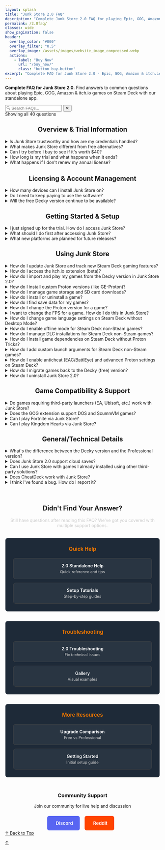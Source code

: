 ```yaml
---
layout: splash
title: "Junk Store 2.0 FAQ"
description: "Complete Junk Store 2.0 FAQ for playing Epic, GOG, Amazon & itch games on Steam Deck. Standalone app features, pricing, trial info, and technical support."
permalink: /2.0faq/
classes: wide
show_pagination: false
header:
  overlay_color: "#000"
  overlay_filter: "0.5"
  overlay_image: /assets/images/website_image_compressed.webp
  actions:
    - label: "Buy Now"
      url: "/buy_now/"
      class: "button buy-button"
excerpt: "Complete FAQ for Junk Store 2.0 - Epic, GOG, Amazon & itch.io games on Steam Deck. Pricing, setup, and technical support"
---
```

<div id="top"></div>

<section class="seo-intro">
  <p><strong>Complete FAQ for Junk Store 2.0.</strong> Find answers to common questions about playing Epic, GOG, Amazon & itch.io games on Steam Deck with our standalone app.</p>
</section>


<!-- FAQ Search Interface -->
<div class="faq-search-container">
  <div class="search-box">
    <input type="text" id="faq-search" placeholder="🔍 Search FAQs..." aria-label="Search FAQ questions">
    <button type="button" id="clear-search" class="clear-button" title="Clear search">✕</button>
  </div>
  <div class="search-results-info" id="search-info">Showing all 40 questions</div>
  <div class="no-results" id="no-results" style="display: none;">
    <p>No questions found matching your search. Try different keywords or browse all sections above.</p>
  </div>
</div>

<div style="display: flex; justify-content: center; width: 100%;">
<h2>Overview & Trial Information</h2>
</div>


<details class="faq-box" id="is-junk-store-trustworthy">
  <summary>Is Junk Store trustworthy and how are my credentials handled?</summary>
  <p></p>
    <strong>Yes, Junk Store is trustworthy.</strong> We prioritize user security and transparency in how we handle your gaming credentials.
  <br>
  <br>
    <strong>Credential Security:</strong>
    <ul>
      <li>🔒 <strong>No password storage:</strong> Junk Store never stores your Epic, GOG, Amazon, or itch.io (beta) passwords</li>
      <li>🎫 <strong>Token-based authentication:</strong> Uses secure login tokens provided by each platform</li>
      <li>💻 <strong>Local storage only:</strong> All tokens stored locally on your Steam Deck</li>
      <li>🔐 <strong>Standard OAuth flow:</strong> Same login method used by official store websites</li>
    </ul>
    <strong>Privacy Protection:</strong>
    <ul>
      <li>📊 <strong>No personal data collection:</strong> We don't collect or store personal information</li>
      <li>🎮 <strong>No game tracking:</strong> Your gaming habits aren't monitored or reported</li>
      <li>🛡️ <strong>Local operation:</strong> Most functionality works entirely offline</li>
    </ul>
    <strong>Technical Trust Factors:</strong>
    <ul>
      <li>✅ <strong>Established developer:</strong> Active in Steam Deck community since launch with well-established security credentials</li>
      <li>📈 <strong>Transparent development:</strong> Regular updates with clear changelogs</li>
      <li>🤝 <strong>Community support:</strong> Active Discord and Reddit communities</li>
      <li>🔧 <strong>Professional maintenance:</strong> Consistent updates and bug fixes</li>
    </ul>
    <strong>Bottom line:</strong> Junk Store is built to be as robust as possible following standard security practices. Your credentials are handled the same way as official store applications.
</details>

<details class="faq-box" id="what-makes-junk-store-different">
  <summary>What makes Junk Store different from free alternatives?</summary>
  <p></p>
    <strong>Junk Store is Steam Deck-specific software</strong> designed exclusively for handheld gaming workflows, while alternatives are general PC gaming tools adapted for Steam Deck.
  <br>
  <br>
    <strong>Key differences:</strong>
  <br>
  <br>
    <strong>1. Steam Deck Controller Navigation:</strong> Every interaction optimized for the full Steam Deck controller experience - analog sticks, D-pad, buttons, touchpads
  <br>
  <br>
    <strong>2. Game Mode Native:</strong> Works entirely within Game Mode - no desktop switching required to view libraries or install games
  <br>
  <br>
    <strong>3. Direct Launch:</strong> Games launch directly without nested launchers - no "launcher to launch a launcher to launch your game" complexity
  <br>
  <br>
    <strong>4. Unified Library:</strong> Epic, GOG, Amazon & itch.io (beta) games AND emulators integrated into your Steam library as if they were native Steam games
  <br>
  <br>
    <strong>5. Built-in Automation:</strong> Dependency management, artwork caching, and ROM downloads handled automatically
  <br>
  <br>
    If Desktop Mode workflows work for you, free alternatives are excellent choices. Junk Store focuses specifically on seamless Game Mode integration for users who prefer staying in the Steam ecosystem.
  <br>
  <br>
    <div class="text-center">
      <a href="https://portal.junkstore.xyz/" class="button buy-button" data-event="click" data-category="conversion" data-action="trial_signup" data-label="faq_page_bottom">Start Your 7-Day Free Trial</a>
    </div>
</details>

<details class="faq-box" id="can-i-try-before-buy">
  <summary>Can I try before I buy to see if it's worth $40?</summary>
  <p></p>
    <strong>Absolutely.</strong> Every Junk Store annual license includes a <strong>7-day free trial</strong> with full access to all features:
  <br>
  <br>
    <strong>Trial includes:</strong>
    <ul>
      <li>✅ Full Epic, GOG, Amazon & itch.io (beta) Games integration</li>
      <li>✅ Emulator setup and ROM management</li>
      <li>✅ Extension generator and custom store creation</li>
      <li>✅ All premium features (cloud saves, dependencies, automation)</li>
      <li>✅ Technical support via Discord</li>
    </ul>
    <strong>Trial recommendations:</strong>
    <ul>
      <li>🎯 Test with your existing game library — generate extensions for your owned games</li>
      <li>⚡ Try the automation features — let Junk Store set up several games automatically</li>
      <li>🎮 Use it exclusively in Game Mode — experience the workflow difference</li>
      <li>🔧 Experiment with advanced features — dependencies, custom extensions, emulators</li>
    </ul>
    <strong>No commitment:</strong> Cancel anytime during trial period for zero charges. If you cancel, you can still access the free Decky version for basic Epic Games support.
  <br>
  <br>
    <strong>Trial tip:</strong> Most users know within 2-3 days whether the convenience justifies the cost. The 7-day window gives you plenty of time to test real-world usage patterns.
</details>

<details class="faq-box" id="trial-length-what-happens">
  <summary>How long is my trial and what happens when it ends?</summary>
  <p></p>
    You get <strong>7 days free</strong> to try all features. During the trial, you have full access to Epic, GOG, Amazon & itch.io (beta) integration, emulator extension creation, and all premium features.
  <br>
  <br>
    After 7 days, if you don't subscribe, you'll lose access to the Junk Store 2.0 interface and games installed in the new version. You can reactivate anytime to restore full functionality.
</details>

<details class="faq-box" id="what-happens-no-renew">
  <summary>What happens if I don't renew my annual license?</summary>
  <p></p>
    <strong>You keep access to the version of Junk Store 2.0 you paid for.</strong> Everything continues working as normal, but you won't receive future updates.
  <br>
  <br>
    <strong>What continues working:</strong>
    <ul>
      <li>✅ All games installed through Junk Store 2.0 remain playable</li>
      <li>✅ Full Junk Store 2.0 functionality you paid for</li>
      <li>✅ Installing and managing games</li>
    </ul>
    <strong>What you won't get going forward:</strong>
    <ul>
      <li>❌ New software updates and features</li>
      <li>❌ Bug fixes and compatibility improvements</li>
      <li>❌ New game store integrations</li>
      <li>❌ Technical support</li>
    </ul>
    <strong>Important:</strong> Steam Deck/Valve updates may break functionality over time. Active license holders receive compatibility fixes to address these issues.
  <br>
  <br>
    <strong>Note:</strong> You can reactivate anytime to resume receiving updates and support.
</details>

<h2 id="licensing-account-management" style="text-align: center; margin-top: 2rem;">Licensing & Account Management</h2>


<details class="faq-box" id="how-many-devices">
  <summary>How many devices can I install Junk Store on?</summary>
  <p></p>
    You can install Junk Store on up to <strong>five</strong> devices under a single license. We think this strikes a fair balance between flexibility and sustainability.
  <br>
  <br>
    <strong>Device management:</strong> Each installation counts toward your device limit when you first activate it. If you need to replace a device or reinstall, contact support for assistance with license transfers.
</details>

<details class="faq-box" id="annual-license-or-perpetual">
  <summary>Do I need to keep paying to use the software?</summary>
  <p></p>
    Junk Store uses a perpetual license model with optional annual updates. You own your software version forever, but updates require an active annual license.
  <br>
  <br>
    <strong>Junk Store uses perpetual licensing with annual update support.</strong> This is different from both traditional annual license software and one-time purchase models.
  <br>
  <br>
    <strong>What requires active annual license:</strong>
    <ul>
      <li>🔄 Software updates and new features</li>
      <li>🛠️ Bug fixes and compatibility improvements</li>
      <li>🆕 New game store integrations</li>
      <li>💬 Technical support and troubleshooting</li>
    </ul>
    <strong>The reality of "permanent" ownership:</strong>
    <ul>
      <li>⚠️ <strong>Steam Deck OS updates</strong> may break functionality over time</li>
      <li>⚠️ <strong>Third-party dependencies</strong> may become outdated or incompatible</li>
    </ul>
    <strong>Our commitment to long-term stability:</strong>
    <ul>
      <li>🛠️ <strong>We're actively working</strong> to make Junk Store as stable as possible even after annual license expiration</li>
      <li>🤝 <strong>Seeking Valve partnership:</strong> This complex task would be significantly easier with Valve's blessing and cooperation</li>
      <li>📦 <strong>Current approach:</strong> Game store changes continue working via updated flatpaks (free and open source) with publicly available manifests</li>
    </ul>
    <strong>Bottom line:</strong> While you technically "own" your version forever, the Steam Deck ecosystem evolves constantly. We're endeavoring to minimize breakage over time, but this is a big and complicated technical challenge that would benefit greatly from official Steam platform support.
</details>

<details class="faq-box" id="free-decky-available">
  <summary>Will the free Decky version continue to be available?</summary>
  <p></p>
    <strong>Yes.</strong> The open source Decky version remains available for the community, free to use and collaborate on.
  <br>
  <br>
    Junk Store 2.0 is completely separate software that doesn't share code with the open source version. Both versions can coexist, and you can choose what works best for your needs.
  <br>
  <br>
    <strong>Key difference:</strong> The free Decky version focuses on basic Epic Games support, while Junk Store 2.0 provides the complete Game Mode native experience across multiple platforms.
</details>

<div style="display: flex; justify-content: center; width: 100%;">
<h2 id="getting-started-setup">Getting Started & Setup</h2>
</div>


<details class="faq-box" id="how-to-access-junk-store">
  <summary>I just signed up for the trial. How do I access Junk Store?</summary>
  <p></p>
    After installing Junk Store 2.0, you access it by pressing the <strong>Select</strong> button above the D-pad on your Steam Deck or <strong>Ctrl+3</strong> if using a PC. No need to switch to Desktop Mode or launch separate applications.
  <br>
  <br>
    This opens directly in Game Mode, giving you immediate access to your Epic, GOG, Amazon & itch.io (beta) game libraries.
</details>

<details class="faq-box" id="what-to-do-first">
  <summary>What should I do first after accessing Junk Store?</summary>
  <p></p>
  <ol>
    <li>Log into Junk Store</li>
    <li>Generate extensions for the platforms you want to use (Epic, GOG, Amazon, itch.io (beta))</li>
    <li>Log into your game store accounts when prompted</li>
    <li>Your existing libraries will automatically sync and appear in Junk Store</li>
    <li>Start installing games directly from Game Mode</li>
  </ol>
    The initial library sync can take a few minutes as Junk Store builds the database for each platform.
  <br><br>
    <strong>Try This During Your Trial:</strong>
    <ul>
      <li>🎯 Install 2-3 games  to see the automation difference</li>
      <li>⚡ Compare setup time vs Desktop Mode alternatives you've used</li>
      <li>🎮 Notice how everything stays in Game Mode without app switching</li>
    </ul>
    <strong>Most users know within 2-3 days if the convenience justifies the cost.</strong> The 7-day trial gives plenty of time to test real usage patterns.
  <br><br>
  <strong>📖 Need detailed setup instructions?</strong> Check out our <a href="/tutorials/install2.0/">Installation Tutorial</a>
</details>

<details class="faq-box" id="new-platforms-planned">
  <summary>What new platforms are planned for future releases?</summary>
  <p></p>
    <strong>Current platform support:</strong>
  <ul>
    <li>✅ <strong>Itch.io</strong> - Now available in beta</li>
  </ul>
    <strong>Planned platform support</strong> (pending successful launch and resources):
  <ul>
    <li>🎮 <strong>EA, Ubisoft, Battle.net</strong> - If technically viable</li>
    <li>🔧 <strong>Community extension sharing</strong> - User-created platform support</li>
  </ul>
    <strong>Development approach:</strong> Each new platform requires extensive testing and compatibility work. We prioritize stable, Game Mode native implementations over quick additions.
  <br>
  <br>
    <strong>Important:</strong> Base your purchase decision on current features, not future promises. New platforms will be added as development resources allow.
</details>

<div style="display: flex; justify-content: center; width: 100%;">
<h2 id="using-junk-store">Using Junk Store</h2>
</div>


<details class="faq-box" id="how-to-update-junk-store">
  <summary>How do I update Junk Store and track new Steam Deck gaming features?</summary>
  <p></p>
    Stay current with the latest Steam Deck non-Steam gaming improvements through our direct update system:
  <br>
  <br>
    <strong>Update Notifications:</strong> Join our <a href="https://discord.gg/6mRUhR6Teh" target="_blank">Discord</a> and follow our <strong>#version-2-updates</strong> channel for immediate update announcements.
  <br>
  <br>
    <strong>Update Channels:</strong>
  <ul>
    <li><strong>Stable:</strong> Recommended for most Steam Deck users</li>
    <li><strong>Test:</strong> Early access to hotfixes and new gaming features</li>
    <li><strong>Beta:</strong> SteamOS compatibility updates (use if on SteamOS beta)</li>
  </ul>
    <strong>Change Channels:</strong> Press <strong>Select</strong> → <strong>About</strong> → <strong>System</strong>. Choose channels for both Junk Store core and Extensions (where new platform support is added).
</details>

<details class="faq-box" id="how-to-access-itch-io-beta">
  <summary>How do I access the itch.io extension (beta)?</summary>
  <p></p>
    To access the itch.io extension currently in beta testing:
  <ol>
    <li>Change both your <strong>Build Channel</strong> and <strong>Extension Channel</strong> to <strong>Beta</strong></li>
    <li>Press <strong>Select button</strong> → <strong>About</strong> → <strong>System</strong> to access channel settings</li>
    <li>Check for updates in Junk Store</li>
    <li>Open the <strong>hamburger menu</strong> (☰) and select <strong>Extension Generator</strong></li>
    <li><strong>Download the itch.io extension</strong></li>
    <li> Click the 📥 <strong>Install</strong> button</li>
    <li> You should now see the <strong>itch.io tab</strong> in Junk Store - log into your account and start downloading games!</li>
  </ol>
    <strong>Important:</strong> Both channels must be set to Beta to access itch.io support. This ensures you have the latest core features and the beta extension system.
  <br>
  <br>
    <strong>Beta Status:</strong> itch.io support is actively being tested. Report any issues on our <a href="https://github.com/SDK-Innovation/JunkStoreBugs/issues" target="_blank">GitHub Issues page</a>.
</details>

<details class="faq-box" id="import-games-from-decky">
  <summary>How do I import and play my games from the Decky version in Junk Store 2.0?</summary>
  <p></p>
    <strong>Automatic Import:</strong> This happens automatically when you first install and launch Junk Store 2.0. Once you've generated the extensions (Epic and/or GOG), your games will sync across when you open each corresponding tab.
  <br>
  <br>
    <strong>Playing Imported Games:</strong> Yes, your games will work, but you'll need to <strong>Reset Launch Options</strong> for each game (found in the sliders menu on the game page). This only needs to be done once per game to fully migrate it to the new version.
  <br>
  <br>
    <strong>Note:</strong> The initial import process can take some time, as Junk Store is rebuilding the databases for each storefront.
  </details>


<details class="faq-box" data-advanced="true" id="install-custom-proton">
  <summary>How do I install custom Proton versions (like GE-Proton)?</summary>
  <p></p>
    To get GE-Proton or other custom Proton versions, use one of these tools:
  <ul>
    <li><strong>ProtonUp-QT</strong> — Download from the <strong>Discover Store</strong> (Desktop Mode)</li>
    <li><strong>Wine Cellar</strong> — Install from the <strong>Decky Plugin Store</strong> (if you have Decky)</li>
  </ul>
    After installation, download the latest <strong>GE-Proton</strong> release. You can then select it as a compatibility option when changing Proton versions (see "How do I change the Proton version for a game?" below).
    <br>
    <br>
    For detailed steps, see our <a href="{{ '/plugin_tutorials/' | relative_url }}">Plugin Tutorials</a> page.
</details>

<details class="faq-box" id="manage-game-storage">
  <summary>How do I manage game storage and SD card downloads?</summary>
  <p></p>
    <strong>Changing Download Location:</strong> You can set your preferred download location for each platform separately:
  <ul>
    <li>Go to the <strong>Epic</strong>, <strong>GOG</strong>, <strong>Amazon</strong>, or <strong>itch.io (beta)</strong> tab</li>
    <li>Click the <strong>⚙️ Gear icon</strong> to open settings</li>
    <li>Set your desired download path (e.g. your SD card directory)</li>
    <li>Press <kbd>X</kbd> to save your changes</li>
    <li>Repeat for each platform you want to configure</li>
  </ul>
    <strong>Moving Existing Games:</strong> Not currently supported. Moving installed games to SD card is a complex feature on our development roadmap. For now, games need to be stored on internal storage or an already-mounted drive.
</details>

<details class="faq-box" id="install-uninstall-game">
  <summary>How do I install or uninstall a game?</summary>
  <p></p>
  <strong>To install a game in Junk Store:</strong>
  <ul>
    <li>Open the game's page in Junk Store and click install.</li>
    <li>Games are added to the download queue - you can navigate away and continue using Junk Store while they install.</li>
  </ul>
  <strong>To uninstall a game in Junk Store:</strong>
  <ol>
    <li>Open the game's page in Junk Store.</li>
    <li>Open the <strong>☰ Slider menu</strong> and select <strong>Uninstall</strong>.</li>
    <li>
      Manually delete any leftover files to free up space:
      <ul>
        <li><strong>Epic:</strong> <code>~/Games/epic</code> or <code>/*your-SD-card*/Games/epic</code></li>
        <li><strong>GOG:</strong> <code>~/Games/gog</code> or <code>/*your-SD-card*/Games/gog</code></li>
        <li><strong>Amazon:</strong> <code>~/Games/amazon</code> or <code>/*your-SD-card*/Games/amazon</code></li>
      </ul>
    </li>
  </ol>
  <strong>Important:</strong> Uninstalling removes all local save data. To back up saves first, see "How do I find save data for my games?" below.
</details>

<details class="faq-box" data-advanced="true" id="find-save-data">
  <summary>How do I find save data for my games?</summary>
  <p></p>
  <ol>
    <li>
      Find the game's <strong>Steam ID</strong> at the bottom of its page in Junk Store.
    </li>
    <li>
      Navigate to the following path on your Steam Deck:<br>
      <code>~/.local/share/Steam/steamapps/compatdata/&lt;SteamID&gt;/pfx/drive_c/users/steamuser/</code>
    </li>
    <li>
      From there, follow the path used by your game. Here are some examples:
      <ul>
        <li><strong>Epic example:</strong> <code>Local Settings/Application Data/Dying Light/Saved</code></li>
        <li><strong>GOG example:</strong> <code>AppData/Roaming/Lonely Troops/Hero of the Kingdom II</code></li>
      </ul>
    </li>
  </ol>
    Each game may store saves in slightly different locations depending on how it was packaged or ported. Look under <code>AppData</code>, <code>Local Settings</code>, or <code>Documents</code> within the Steam compatibility prefix.
</details>

<details class="faq-box" id="change-proton-version">
  <summary>How do I change the Proton version for a game?</summary>
  <p></p>
    <strong>From Junk Store:</strong> Press <code>Y</code> to open the Steam shortcut, then click the gear icon ⚙️ → <strong>Properties</strong> → <strong>Compatibility</strong>.
  <br>
  <br>
    <strong>From Steam Library:</strong> Highlight the game, press the <strong>Start/Options</strong> button → <strong>Properties</strong> → <strong>Compatibility</strong>.
  <br>
  <br>
    Select your desired Proton version and relaunch the game. If you need custom versions like GE-Proton, see "How do I install custom Proton versions?" above.
</details>

<details class="faq-box" id="change-game-fps">
  <summary>I want to change the FPS for a game. How do I do this in Junk Store?</summary>
  <p></p>
    Just like with regular Steam games, you can change the FPS cap through the Quick Access Menu (QAM).
    <ul> 
      <li>Hit the <strong>three-dot button</strong> on your Deck to open the QAM</li>
      <li>Scroll to the performance tab</li>
      <li>Adjust the FPS, TDP, refresh rate, or any other performance settings from there.</li>
    </ul>
</details>

<details class="faq-box" id="change-game-language">
  <summary>How do I change game language settings on Steam Deck without Desktop Mode?</summary>
  <p></p>
    Change your Epic, GOG, or Amazon game language settings directly in Game Mode - no desktop switching required. There are two methods:
  <br><br>
  <strong>Method 1: Environment Variables (for individual games)</strong>
  <ul>
    <li>From the game page in Junk Store, click the <strong>⚙️ Settings menu</strong></li>
    <li>Select <strong>Game Configs</strong></li>
    <li>Change the dropdown to <strong>All</strong></li>
    <li>Click <strong>ENVIRONMENT</strong> dropdown</li>
    <li>Scroll to <strong>LANG</strong> and select your preferred language</li>
    <li>Press <kbd>X</kbd> to save changes</li>
  </ul>
  <strong>Method 2: Installation Settings (affects game installation language)</strong>
  <ul>
    <li>From the game page in Junk Store, click the <strong>⚙️ Settings menu</strong></li>
    <li>Access the installation settings and configure the language preference</li>
    <li>This will download and install the game with your selected language files</li>
    <li><strong>Note:</strong> If changing language after game installation, update the game from the ☰ Slider menu to pull in new language packs</li>
  </ul>
    Your game will launch in the selected language - all managed from Game Mode with no additional tools needed.
</details>

<details class="faq-box" id="enable-offline-mode">
  <summary>How do I enable offline mode for Steam Deck non-Steam games?</summary>
  <p></p>
    Set offline mode per individual game (improved from the global setting in free alternatives) directly in Game Mode:
  <ul>
    <li>From the game page in Junk Store, click the <strong>⚙️ Settings menu</strong></li>
    <li>Select <strong>Game Configs</strong></li>
    <li>Change the dropdown to <strong>All</strong></li>
    <li>Click <strong>ENVIRONMENT</strong> dropdown</li>
    <li>Find <strong>TOGGLE OFFLINE MODE</strong> and turn it on (blue = enabled)</li>
    <li>Press <kbd>X</kbd> to save changes</li>
  </ul>
    Your Epic, GOG, or Amazon games that support offline play will now work without internet connection.
</details>

<details class="faq-box" id="manage-dlc-installations">
  <summary>How do I manage DLC installations for Steam Deck non-Steam games?</summary>
  <p></p>
    Control which DLCs install for your Epic and GOG games without leaving Game Mode:
  <ul>
    <li>From the game page in Junk Store, click the <strong>⚙️ Settings menu</strong></li>
    <li>Select <strong>Installation</strong></li>
    <li>Click <strong>DLC</strong></li>
    <li>Toggle DLCs on/off (blue = will install, grey = won't install)</li>
    <li>Press <kbd>X</kbd> to save changes</li>
  </ul>
    <strong>Timing:</strong> Configure before installation to download only wanted DLCs, or update existing games to add/remove DLC content. No external tools or desktop switching required.
</details>

<details class="faq-box" data-advanced="true" id="install-game-dependencies">
  <summary>How do I install game dependencies on Steam Deck without Proton Tricks?</summary>
  <p></p>
    Junk Store includes built-in dependency management for common gaming requirements - no third-party tools needed:
  <ul>
    <li>From the game page in Junk Store, click the <strong>⚙️ Settings menu</strong></li>
    <li>Select <strong>Installation</strong></li>
    <li>Set dropdown to <strong>Expert</strong> mode</li>
    <li>Click <strong>Dependencies</strong></li>
    <li>Toggle needed dependencies on (blue = will install)</li>
    <li>Press <kbd>X</kbd> to save changes</li>
  </ul>
    <strong>Coverage:</strong> Handles most common game dependencies. For rare or game-specific requirements not listed, you may still need external tools. Install before or after game installation as needed.
</details>


<details class="faq-box" data-advanced="true" id="add-custom-launch-arguments">
  <summary>How do I add custom launch arguments for Steam Deck non-Steam games?</summary>
  <p></p>
    Add advanced launch parameters for Epic, GOG, and Amazon games using Junk Store's built-in text editor:
  <ul>
    <li>From the game page in Junk Store, click the <strong>⚙️ Settings menu</strong></li>
    <li>Select <strong>PROTON</strong></li>
    <li>Set dropdown to <strong>Expert</strong> or higher</li>
    <li>Click <strong>ADVANCED</strong></li>
    <li>Navigate to <strong>Additional Variables</strong> or <strong>Additional Arguments</strong> field</li>
    <li>Press <kbd>Y</kbd> to open the text editor</li>
    <li>Press <kbd>A</kbd> to open keyboard and type arguments</li>
    <li>Press <kbd>X</kbd> to save changes</li>
  </ul>
    All custom arguments are applied automatically when launching games - no manual Steam shortcut editing required.
</details>

<details class="faq-box" data-advanced="true" id="enable-anticheat-settings">
  <summary>How do I enable anticheat (EAC/BattlEye) and advanced Proton settings on Steam Deck?</summary>
  <p></p>
    Configure anticheat runtimes and Proton performance settings for your non-Steam games directly in Game Mode:
  <ul>
    <li>From the game page in Junk Store, click the <strong>⚙️ Settings menu</strong></li>
    <li>Select <strong>PROTON</strong></li>
    <li>Toggle required settings: <strong>EAC</strong>, <strong>BattlEye</strong>, <strong>VKD3</strong>, <strong>ESYNC</strong>, <strong>FSYNC</strong></li>
    <li>Adjust <strong>Frame Rate</strong>, <strong>FSR strength</strong>, and other performance options</li>
    <li>Press <kbd>X</kbd> to save changes</li>
  </ul>
    <strong>Advanced Options:</strong> Extensive configuration available for power users who want to optimize Epic, GOG, and Amazon game performance without leaving the handheld interface.
</details>

<details class="faq-box" id="migrate-games-to-decky">
  <summary>How do I migrate games back to the Decky (free) version?</summary>
  <p></p>
    <strong>It depends on when the games were originally installed:</strong>
    <br>
    <br>
    <strong>✅ Games originally from Decky version:</strong> These CAN be migrated back. For already installed games, open the game page in Junk Store and use <strong>Reset Launch Options</strong> from the sliders menu. This completes the migration back to Decky compatibility.
    <br>
    <br>
    <strong>❌ Games newly installed in Junk Store 2.0:</strong> These cannot be migrated back to Decky due to different install paths and configuration systems.
    <br>
    <br>
    <strong>For games newly installed in 2.0 that you want to keep:</strong>
    <ul>
      <li>Back up your save files for any games you plan to keep playing</li>
      <li>Manually uninstall games installed via the new version before your trial expires (to free up space)</li>
      <li>Reinstall those games using the Decky version</li>
      <li>Restore your game saves manually</li>
    </ul>
     <strong>Tip:</strong> Complete this process before your trial ends — otherwise, you may lose access and the games will still occupy storage.
</details>

<details class="faq-box" id="uninstall-junk-store">
  <summary>How do I uninstall Junk Store 2.0?</summary>
  <p></p>
    Before uninstalling, complete the migration process outlined in "How do I migrate games back to the Decky version?" above to preserve your games and saves.
  <br>
  <br>
    Once migration is complete, run the uninstall script in konsole:
    <code>~/.local/share/junkstore/uninstall.sh</code>
</details>

<div style="display: flex; justify-content: center; width: 100%;">
<h2 id="game-compatibility--support">Game Compatibility & Support</h2>
</div>


<details class="faq-box" id="third-party-launchers">
  <summary>Do games requiring third-party launchers (EA, Ubisoft, etc.) work with Junk Store?</summary>
  <p></p>
    <strong>EA Games:</strong> No, EA games are not supported. They require the EA Launcher, which isn't integrated with Junk Store. EA titles will not appear in your Epic Games library when accessed through Junk Store.
  <br>
  <br>
    <strong>Ubisoft Games:</strong> It's complicated. Some Ubisoft titles appear in your Epic library, while others don't. The Ubisoft Launcher is not officially supported, but some users have successfully installed it manually and run select games.
  <br>
  <br>
    <strong>Other Third-Party Launchers:</strong> Not currently supported. While Legendary has limited support, this feature isn't implemented in Junk Store yet. You can attempt manual setup via CLI or modify the extension script.
  <br>
  <br>
    📋 <strong>Check specific games:</strong> Visit our <a href="/tested-games/">Games Tested table</a> to see compatibility status and any workarounds for specific titles.
</details>

<details class="faq-box" id="gog-dos-scummvm-support">
  <summary>Does the GOG extension support DOS and ScummVM games?</summary>
  <p></p>
    <strong>Yes.</strong> In Junk Store 2.0, both <strong>DOS</strong> and <strong>ScummVM</strong> games downloaded via GOG are supported.
  <br>
  <br>
    These games will automatically launch using the <strong>Flatpak versions</strong> of <code>ScummVM</code> and <code>DosBox</code> once installed.
  </details>

<details class="faq-box" id="play-fortnite">
  <summary>Can I play Fortnite via Junk Store?</summary>
  <p></p>
    <strong>No.</strong> Epic Games does not support Fortnite on Linux due to anti-cheat limitations.
  <br>
  <br>
    To play Fortnite on a Steam Deck or Linux system, you will need to either:
    <ul>
      <li>Dual-boot Windows</li>
      <li>Use a cloud gaming or streaming service</li>
    </ul>
    More info: <a href="https://www.theverge.com/2022/2/8/22923163/fortnite-steam-deck-update-epic-tim-sweeney" target="_blank" rel="noopener">The Verge article</a>
</details>

<details class="faq-box" id="play-kingdom-hearts">
  <summary>Can I play Kingdom Hearts via Junk Store?</summary>
   <p></p>
    Kingdom Hearts has known compatibility issues on Linux, and this isn't specific to Junk Store. We haven't been able to test it ourselves as we don't own a copy, so we can't provide official support or recommendations at this time.
  <br>
  <br>
    📋 <strong>Check our testing:</strong> Visit our <a href="/tested-games/">Games Tested table</a> to see if Kingdom Hearts titles have been tested and any compatibility notes.
</details>


<div style="display: flex; justify-content: center; width: 100%;">
<h2 id="generaltechnical-details">General/Technical Details</h2>
</div>


<details class="faq-box" id="decky-vs-paid-version">
  <summary>What's the difference between the Decky version and the Professional version?</summary>
  <p></p>
    The Decky version is free and open source, designed to run via the Decky Loader. The Professional version includes extra convenience features and doesn't require Decky to run.
  <br>
  <br>
  <strong>📊 For detailed feature comparison:</strong> <a href="/comparison/">View Complete Comparison Chart</a>
</details>


<details class="faq-box" id="cloud-saves-support">
  <summary>Does Junk Store 2.0 support cloud saves?</summary>
  <p></p>
    Junk Store 2.0 currently offers <strong>experimental cloud save support</strong> for <strong>Epic</strong> and <strong>GOG</strong>. However, this feature is intended only for advanced users who understand and accept the risks involved — including the potential for save data loss.
  <br>
  <br>
    <strong>Important:</strong> We do <em>not</em> offer technical support for issues related to cloud saves at this time. If you choose to enable it, please make sure you're confident in your ability to troubleshoot and back up your save data manually if needed.
  <br>
  <br>
    <strong>Note:</strong> Not all games from either platform support cloud saves.
</details>


<details class="faq-box" id="use-with-existing-games">
  <summary>Can I use Junk Store with games I already installed using other third-party solutions?</summary>
  <p></p>
    <strong>No.</strong> Junk Store manages its own installations and environment. Games installed through other launchers are not recognized or managed by Junk Store.
  <br>
  <br>
      If you want to use Junk Store to manage a game, you'll need to install it again through Junk Store directly.
 </details>

<details class="faq-box" data-advanced="true" id="cheatdeck-compatibility">
  <summary>Does CheatDeck work with Junk Store?</summary>
  <p></p>
    <strong>Not reliably.</strong> Epic Games launch options are very sensitive, and tools like CheatDeck often conflict with Junk Store's custom launch configuration. We've spent many hours fine-tuning this setup, so use CheatDeck at your own risk.
  <br>
  <br>
    That said, our extension scripts are user accessible and can be modified.
  </details>

<details class="faq-box" id="report-bug">
  <summary>I think I've found a bug. How do I report it?</summary>
  <p></p>
    We really appreciate bug reports! Like you, we want Junk Store to just work—so if you come across a bug, please let us know. If we don't know about it, we can't fix it.
  <br>
  <br>
    <strong>Submit bugs on GitHub so we can track them properly:</strong> <a href="https://github.com/SDK-Innovation/JunkStoreBugs/issues/new" target="_blank" rel="noopener">Submit a bug report</a>
  <br>
  <br>
    You'll need a GitHub account to submit an issue. It's free to create one if you don't already have it.
  <br>
  <br>
    <strong>Note:</strong> Bug reports aren't support tickets. If you need help or aren't sure if it's a bug, please ask in our <a href="https://discord.gg/6mRUhR6Teh" target="_blank" rel="noopener">Discord server</a> first.
</details>

<h2 style="text-align: center; margin-top: 4rem;">Didn't Find Your Answer?</h2>

<p style="text-align: center; margin-bottom: 2rem; color: #ccc;">Still have questions after reading this FAQ? We've got you covered with multiple support options.</p>

<div class="help-grid">

<div class="help-section">
  <h3>Quick Help</h3>
  <div class="help-links">
    <a href="/2.0-hub/" class="help-link">
      <span class="help-title">2.0 Standalone Help</span>
      <span class="help-desc">Quick reference and tips</span>
    </a>
    <a href="/tutorials/" class="help-link">
      <span class="help-title">Setup Tutorials</span>
      <span class="help-desc">Step-by-step guides</span>
    </a>
  </div>
</div>

<div class="help-section">
  <h3>Troubleshooting</h3>
  <div class="help-links">
    <a href="/2.0troubleshooting/" class="help-link">
      <span class="help-title">2.0 Troubleshooting</span>
      <span class="help-desc">Fix technical issues</span>
    </a>
    <a href="/gallery/" class="help-link">
      <span class="help-title">Gallery</span>
      <span class="help-desc">Visual examples</span>
    </a>
  </div>
</div>

<div class="help-section">
  <h3>More Resources</h3>
  <div class="help-links">
    <a href="/upgrade/" class="help-link">
      <span class="help-title">Upgrade Comparison</span>
      <span class="help-desc">Free vs Professional</span>
    </a>
    <a href="/get_started/" class="help-link">
      <span class="help-title">Getting Started</span>
      <span class="help-desc">Initial setup guide</span>
    </a>
  </div>
</div>

</div>

<div style="text-align: center; margin-top: 3rem;">
  <h3>Community Support</h3>
  <p style="margin-bottom: 1.5rem;">Join our community for live help and discussion</p>
  <a href="https://discord.gg/6mRUhR6Teh" target="_blank" rel="noopener" class="community-btn discord-btn">
    <i class="fab fa-discord" style="margin-right: 6px;"></i> Discord
  </a>
  <a href="https://www.reddit.com/r/JunkStore/" target="_blank" rel="noopener" class="community-btn reddit-btn">
    <i class="fab fa-reddit" style="margin-right: 6px;"></i> Reddit
  </a>
</div>

<!-- Final navigation - Back to top buttons -->
<div class="section-end">
  <a href="#top" class="back-to-top">↑ Back to Top</a>
</div>

<!-- Mobile floating action button -->
<a href="#top" class="faq-mobile-fab" id="mobile-fab">↑</a>

<style>
.faq-anchor {
  background: none;
  border: none;
  cursor: pointer;
  font-size: 0.8em;
  margin-left: 8px;
  opacity: 0.5;
  transition: opacity 0.2s ease;
  text-decoration: none;
  color: inherit;
}

/* Help Section Styling */
.help-grid {
  display: grid;
  grid-template-columns: repeat(auto-fit, minmax(280px, 1fr));
  gap: 30px;
  margin: 30px 0;
}

.help-section {
  border: 1px solid #ddd;
  border-radius: 8px;
  padding: 25px;
  background-color: #1e2a38;
  transition: all 0.3s ease;
  text-align: center;
}

.help-section:hover {
  border-color: #e67300;
  transform: translateY(-2px);
}

.help-section h3 {
  margin-top: 0;
  margin-bottom: 20px;
  color: #e67300;
  font-size: 1.2em;
}

.help-links {
  display: flex;
  flex-direction: column;
  gap: 12px;
}

.help-link {
  display: block;
  padding: 15px;
  background: rgba(255, 255, 255, 0.05);
  border: 1px solid #444;
  border-radius: 8px;
  text-decoration: none;
  transition: all 0.2s ease;
}

.help-link:hover {
  background: rgba(230, 115, 0, 0.1);
  border-color: #e67300;
  transform: translateX(5px);
}

.help-title {
  display: block;
  color: #fff;
  font-weight: 600;
  margin-bottom: 4px;
}

.help-desc {
  display: block;
  color: #ccc;
  font-size: 0.9em;
}

/* Community Buttons */
.community-btn {
  display: inline-flex;
  align-items: center;
  padding: 12px 20px;
  border-radius: 6px;
  text-decoration: none;
  font-weight: 600;
  font-size: 15px;
  transition: all 0.2s ease;
  border: 2px solid transparent;
  margin-right: 12px;
  color: white;
}

.discord-btn {
  background: #5865f2;
  color: white !important;
}

.reddit-btn {
  background: #ff4500;
  color: white !important;
}

.community-btn:hover {
  transform: translateY(-1px);
  box-shadow: 0 4px 12px rgba(0, 0, 0, 0.3);
  text-decoration: none;
  color: white;
  opacity: 0.9;
}

.faq-anchor:hover {
  opacity: 1;
}

.faq-box summary:hover .faq-anchor {
  opacity: 0.8;
}

.copy-success {
  position: fixed;
  top: 20px;
  right: 20px;
  background: #10b981;
  color: white;
  padding: 12px 16px;
  border-radius: 6px;
  z-index: 9999;
  animation: fadeInOut 3s ease-in-out;
}

@keyframes fadeInOut {
  0% { opacity: 0; transform: translateY(-10px); }
  15% { opacity: 1; transform: translateY(0); }
  85% { opacity: 1; transform: translateY(0); }
  100% { opacity: 0; transform: translateY(-10px); }
}


/* Mobile Responsive */
@media (max-width: 768px) {
  .help-grid {
    grid-template-columns: 1fr;
    gap: 20px;
  }
}
</style>

<script>
// Copy FAQ link function
function copyFAQLink(questionId) {
  const url = window.location.origin + window.location.pathname + '#' + questionId;
  
  // Show notification helper
  function showNotification(message, isError = false) {
    const notification = document.createElement('div');
    notification.className = 'copy-success';
    notification.style.background = isError ? '#ef4444' : '#10b981';
    notification.textContent = message;
    document.body.appendChild(notification);
    
    setTimeout(() => {
      if (document.body.contains(notification)) {
        document.body.removeChild(notification);
      }
    }, 3000);
  }
  
  // Try modern clipboard API first
  if (navigator.clipboard && window.isSecureContext) {
    navigator.clipboard.writeText(url).then(() => {
      showNotification('Link copied to clipboard!');
    }).catch((err) => {
      console.warn('Clipboard API failed:', err);
      fallbackCopy();
    });
  } else {
    fallbackCopy();
  }
  
  // Fallback copy method
  function fallbackCopy() {
    try {
      // Create temporary textarea
      const textArea = document.createElement('textarea');
      textArea.value = url;
      textArea.style.position = 'fixed';
      textArea.style.left = '-9999px';
      textArea.style.top = '-9999px';
      textArea.setAttribute('readonly', '');
      document.body.appendChild(textArea);
      
      // Select and copy
      textArea.focus();
      textArea.select();
      textArea.setSelectionRange(0, 99999); // For mobile
      
      const successful = document.execCommand('copy');
      document.body.removeChild(textArea);
      
      if (successful) {
        showNotification('Link copied to clipboard!');
      } else {
        showNotification('Copy failed - please copy manually: ' + url, true);
      }
    } catch (err) {
      console.error('Copy failed:', err);
      showNotification('Copy failed - please copy manually: ' + url, true);
    }
  }
}

// Show/hide mobile FAB based on scroll position
window.addEventListener('scroll', function() {
  const fab = document.getElementById('mobile-fab');
  if (window.scrollY > 300) {
    fab.classList.add('visible');
  } else {
    fab.classList.remove('visible');
  }
});

// Load fuzzy search component
const fuzzySearchScript = document.createElement('script');
fuzzySearchScript.src = '{{ "/assets/js/fuzzy-search.js" | relative_url }}';
document.head.appendChild(fuzzySearchScript);

// FAQ Search Functionality
document.addEventListener('DOMContentLoaded', function() {
  const searchInput = document.getElementById('faq-search');
  const clearButton = document.getElementById('clear-search');
  const searchInfo = document.getElementById('search-info');
  const noResults = document.getElementById('no-results');
  const faqBoxes = document.querySelectorAll('.faq-box');
  const sectionSummaries = document.querySelectorAll('.section-summary');
  
  let totalQuestions = faqBoxes.length;
  
  // Initialize fuzzy search when available
  let fuzzySearch = null;
  setTimeout(() => {
    if (window.FuzzySearch) {
      fuzzySearch = new window.FuzzySearch({
        maxSuggestions: 3,
        minSearchLength: 3
      });
    }
  }, 100);
  
  // Extract searchable text from FAQ questions
  const faqQuestions = Array.from(faqBoxes).map(box => {
    const summary = box.querySelector('summary');
    return summary ? summary.textContent.trim() : '';
  }).filter(text => text.length > 0);
  
  function highlightText(text, searchTerm) {
    if (!searchTerm) return text;
    const regex = new RegExp(`(${searchTerm.replace(/[.*+?^${}()|[\]\\]/g, '\\$&')})`, 'gi');
    return text.replace(regex, '<span class="search-highlight">$1</span>');
  }
  
  function removeHighlights(element) {
    const highlights = element.querySelectorAll('.search-highlight');
    highlights.forEach(highlight => {
      highlight.outerHTML = highlight.innerHTML;
    });
  }
  
  function searchFAQs() {
    const searchTerm = searchInput.value.trim().toLowerCase();
    let visibleCount = 0;
    
    // Clear previous highlights
    faqBoxes.forEach(box => removeHighlights(box));
    
    if (searchTerm === '') {
      // Show all questions
      faqBoxes.forEach(box => {
        box.style.display = 'block';
        visibleCount++;
      });
      sectionSummaries.forEach(summary => summary.style.display = 'block');
      noResults.style.display = 'none';
      clearButton.style.display = 'none';
    } else {
      // Search and filter
      faqBoxes.forEach(box => {
        const summary = box.querySelector('summary');
        const content = box.querySelector('p, ul, ol, div');
        
        const summaryText = summary ? summary.textContent.toLowerCase() : '';
        const contentText = content ? content.textContent.toLowerCase() : '';
        
        if (summaryText.includes(searchTerm) || contentText.includes(searchTerm)) {
          box.style.display = 'block';
          visibleCount++;
          
          // Simple highlighting - avoid HTML mangling by working with plain text only
          if (summary && summaryText.includes(searchTerm)) {
            const originalText = summary.textContent;
            const escapedTerm = searchTerm.replace(/[.*+?^${}()|[\\]\\\\]/g, '\\\\$&');
            const regex = new RegExp(`(${escapedTerm})`, 'gi');
            summary.innerHTML = originalText.replace(regex, '<span class="search-highlight">$1</span>');
          }
        } else {
          box.style.display = 'none';
        }
      });
      
      // Hide section summaries during search
      sectionSummaries.forEach(summary => summary.style.display = 'none');
      clearButton.style.display = 'inline-block';
    }
    
    // Show fuzzy suggestions if no results found and fuzzy search is available
    if (fuzzySearch && visibleCount === 0 && searchTerm.length >= 3) {
      fuzzySearch.hideSuggestions(); // Clear any existing suggestions
      const suggestions = fuzzySearch.findSuggestions(searchTerm, faqQuestions);
      if (suggestions.length > 0) {
        const container = document.querySelector('.faq-search-container');
        fuzzySearch.showSuggestions(searchTerm, suggestions, container, (suggestion) => {
          searchInput.value = suggestion;
          searchFAQs();
        });
      }
    } else if (fuzzySearch) {
      fuzzySearch.hideSuggestions();
    }
    
    // Update results info
    if (visibleCount === 0 && searchTerm !== '') {
      searchInfo.textContent = 'No results found';
      noResults.style.display = 'block';
    } else if (searchTerm === '') {
      searchInfo.textContent = `Showing all ${totalQuestions} questions`;
      noResults.style.display = 'none';
    } else {
      searchInfo.textContent = `Showing ${visibleCount} of ${totalQuestions} questions`;
      noResults.style.display = 'none';
    }
  }
  
  function clearSearch() {
    searchInput.value = '';
    if (fuzzySearch) {
      fuzzySearch.hideSuggestions();
    }
    searchFAQs();
    searchInput.focus();
  }
  
  // Event listeners
  searchInput.addEventListener('input', searchFAQs);
  searchInput.addEventListener('keyup', function(e) {
    if (e.key === 'Escape') {
      clearSearch();
    }
  });
  
  clearButton.addEventListener('click', clearSearch);
  
  // Initialize
  searchInfo.textContent = `Showing all ${totalQuestions} questions`;
  
  // Handle direct links to FAQ items
  function openLinkedFAQ() {
    if (window.location.hash) {
      const targetId = window.location.hash.substring(1);
      const targetElement = document.getElementById(targetId);
      if (targetElement && targetElement.tagName === 'DETAILS') {
        targetElement.open = true;
        // Scroll to the element with some offset for better visibility
        setTimeout(() => {
          targetElement.scrollIntoView({ behavior: 'smooth', block: 'center' });
          // Add temporary highlight
          targetElement.style.boxShadow = '0 0 10px rgba(59, 130, 246, 0.5)';
          setTimeout(() => {
            targetElement.style.boxShadow = '';
          }, 3000);
        }, 100);
      }
    }
  }
  
  // Add anchor buttons to all FAQ questions
  function addAnchorButtons() {
    const faqBoxes = document.querySelectorAll('.faq-box[id]');
    faqBoxes.forEach(box => {
      const summary = box.querySelector('summary');
      const id = box.getAttribute('id');
      if (summary && id && !summary.querySelector('.faq-anchor')) {
        const anchorButton = document.createElement('button');
        anchorButton.className = 'faq-anchor';
        anchorButton.setAttribute('onclick', `copyFAQLink('${id}')`);
        anchorButton.setAttribute('title', 'Copy link to this question');
        anchorButton.innerHTML = '🔗';
        summary.appendChild(document.createTextNode(' '));
        summary.appendChild(anchorButton);
      }
    });
  }
  
  // Run on page load and hash change
  addAnchorButtons();
  openLinkedFAQ();
  window.addEventListener('hashchange', openLinkedFAQ);
});
</script>